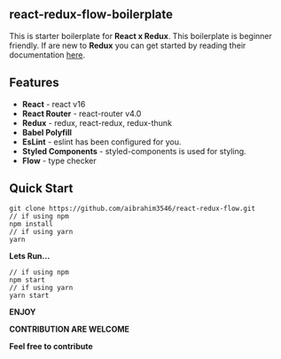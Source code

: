 ## react-redux-flow-boilerplate
This is starter boilerplate for **React x Redux**. This boilerplate is beginner friendly. If are new to **Redux** you can get started by reading their documentation [here](https://redux.js.org/basics/usage-with-react).

## Features
* **React** - react v16
* **React Router** - react-router v4.0
* **Redux** - redux, react-redux, redux-thunk
* **Babel Polyfill**
* **EsLint** - eslint has been configured for you.
* **Styled Components** - styled-components is used for styling.
* **Flow** - type checker

## Quick Start
```
git clone https://github.com/aibrahim3546/react-redux-flow.git
// if using npm
npm install
// if using yarn
yarn
```

**Lets Run...**
```
// if using npm
npm start
// if using yarn
yarn start
```

**ENJOY**

**CONTRIBUTION ARE WELCOME**

**Feel free to contribute**

